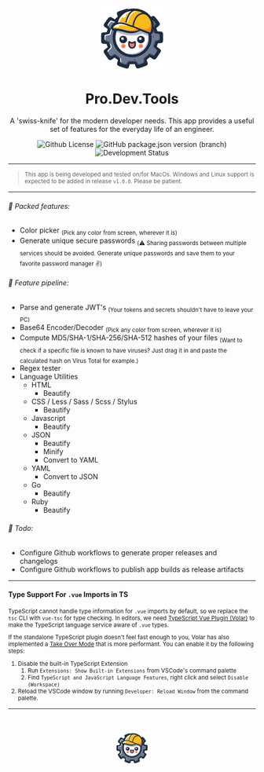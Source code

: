 <div align="center">

![Pro.Dev.Tools Icon](/public/icons/app-icon@128.webp)

# Pro.Dev.Tools

A 'swiss-knife' for the modern developer needs. This app provides a useful set of features for the everyday life of an engineer.

![Github License](https://img.shields.io/badge/License-MIT-blue)
![GitHub package.json version (branch)](https://img.shields.io/github/package-json/v/carlosdevpereira/pro-dev-tools/main?label=Version&color=green)
![Development Status](https://img.shields.io/badge/Status-WIP-orange)

</div>

---

<small>

> This app is being developed and tested on/for MacOs. Windows and Linux support is expected to be added in release <code>v1.0.0</code>. Please be patient.

</small>

---

<h6>🚀 Packed features:</h6>

- Color picker <sub>(Pick any color from screen, wherever it is)</sub>
- Generate unique secure passwords <sub>(⚠️ Sharing passwords between multiple services should be avoided. Generate unique passwords and save them to your favorite password manager ✌️)</sub>

<h6>📆 Feature pipeline:</h6>

- Parse and generate JWT's <sub>(Your tokens and secrets shouldn't have to leave your PC)</sub>
- Base64 Encoder/Decoder <sub>(Pick any color from screen, wherever it is)</sub>
- Compute MD5/SHA-1/SHA-256/SHA-512 hashes of your files <sub>(Want to check if a specific file is known to have viruses? Just drag it in and paste the calculated hash on Virus Total for example.)</sub>
- Regex tester
- Language Utilities
  - HTML
    - Beautify
  - CSS / Less / Sass / Scss / Stylus
    - Beautify
  - Javascript
    - Beautify
  - JSON
    - Beautify
    - Minify
    - Convert to YAML
  - YAML
    - Convert to JSON
  - Go
    - Beautify
  - Ruby
    - Beautify

<h6>📆 Todo:</h6>

- Configure Github workflows to generate proper releases and changelogs
- Configure Github workflows to publish app builds as release artifacts

---

#### Type Support For `.vue` Imports in TS

<small>

TypeScript cannot handle type information for `.vue` imports by default, so we replace the `tsc` CLI with `vue-tsc` for type checking. In editors, we need [TypeScript Vue Plugin (Volar)](https://marketplace.visualstudio.com/items?itemName=Vue.vscode-typescript-vue-plugin) to make the TypeScript language service aware of `.vue` types.

If the standalone TypeScript plugin doesn't feel fast enough to you, Volar has also implemented a [Take Over Mode](https://github.com/johnsoncodehk/volar/discussions/471#discussioncomment-1361669) that is more performant. You can enable it by the following steps:

1. Disable the built-in TypeScript Extension
   1. Run `Extensions: Show Built-in Extensions` from VSCode's command palette
   2. Find `TypeScript and JavaScript Language Features`, right click and select `Disable (Workspace)`
2. Reload the VSCode window by running `Developer: Reload Window` from the command palette.

</small>

---

<div align="center" style="margin-top: 3rem;">

  ![Pro.Dev.Tools Icon](./public/icons/app-icon@64.webp)

</div>
